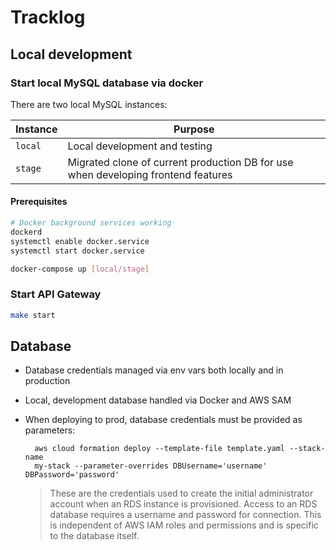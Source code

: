 # Tracklog

## Local development

### Start local MySQL database via docker

There are two local MySQL instances:

| Instance | Purpose                                                                           |
| -------- | --------------------------------------------------------------------------------- |
| `local`  | Local development and testing                                                     |
| `stage`  | Migrated clone of current production DB for use when developing frontend features |

#### Prerequisites

```sh
# Docker background services working
dockerd
systemctl enable docker.service
systemctl start docker.service
```

```sh
docker-compose up [local/stage]
```

### Start API Gateway

```sh
make start
```

## Database

- Database credentials managed via env vars both locally and in production

- Local, development database handled via Docker and AWS SAM

- When deploying to prod, database credentials must be provided as parameters:

  ```
    aws cloud formation deploy --template-file template.yaml --stack-name
    my-stack --parameter-overrides DBUsername='username' DBPassword='password'
  ```

  > These are the credentials used to create the initial administrator account when an RDS instance is provisioned. Access to an RDS database requires a username and password for connection. This is independent of AWS IAM roles and permissions and is specific to the database itself.
